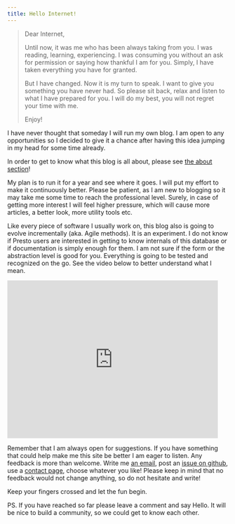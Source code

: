 ```yaml
---
title: Hello Internet!
---
```


>Dear Internet, 
>
>Until now, it was me who has been always taking from you. I was reading, learning, experiencing. I was consuming you without an ask for permission or saying how thankful I am for you. Simply, I have taken everything you have for granted.
>
>But I have changed. Now it is my turn to speak. I want to give you something you have never had. So please sit back, relax and listen to what I have prepared for you. I will do my best, you will not regret your time with me.
>
>Enjoy!

<!--more-->

I have never thought that someday I will run my own blog. I am open to any opportunities so I decided to give it a chance after having this idea jumping in my head for some time already.

In order to get to know what this blog is all about, please see [the about section](/about/)!

My plan is to run it for a year and see where it goes. I will put my effort to make it continuously better. Please be patient, as I am new to blogging so it may take me some time to reach the professional level. Surely, in case of getting more interest I will feel higher pressure, which will cause more articles, a better look, more utility tools etc.

Like every piece of software I usually work on, this blog also is going to evolve incrementally (aka. Agile methods). 
It is an experiment. I do not know if Presto users are interested in getting to know internals of this database or if documentation is simply enough for them. I am not sure if the form or the abstraction level is good for you. Everything is going to be tested and recognized on the go. 
See the video below to better understand what I mean.

<iframe width="480" height="360" src="http://www.youtube.com/embed/L2zqTYgcpfg" frameborder="0"> </iframe>

Remember that I am always open for suggestions. If you have something that could help make me this site be better I am eager to listen. Any feedback is more than welcome. Write me [an email](mailto:kokosing@prestodb.rocks), post an [issue on github](https://github.com/prestodb-rocks/site), use a [contact page](/contact/), choose whatever you like! Please keep in mind that no feedback would not change anything, so do not hesitate and write!

Keep your fingers crossed and let the fun begin.

PS. 
If you have reached so far please leave a comment and say Hello. It will be nice to build a community, so we could get to know each other.

